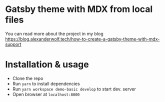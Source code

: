 # Gatsby theme with MDX from local files

You can read more about the project in my blog https://blog.alexanderwolf.tech/how-to-create-a-gatsby-theme-with-mdx-support

# Installation & usage

- Clone the repo
- Run `yarn` to install dependencies
- Run `yarn workspace demo-basic develop` to start dev. server
- Open browser at `localhost:8000`
